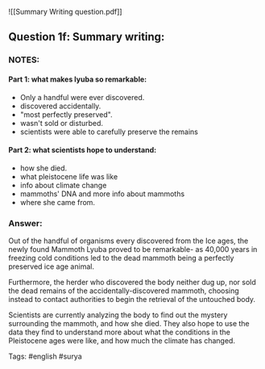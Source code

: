 ![[Summary Writing question.pdf]]

## Question 1f: Summary writing:

### NOTES: 

#### Part 1: what makes lyuba so remarkable:

- Only a handful were ever discovered.
- discovered accidentally.
- "most perfectly preserved".
- wasn't sold or disturbed.
- scientists were able to carefully preserve the remains

#### Part 2: what scientists hope to understand:

- how she died.
- what pleistocene life was like
- info about climate change
- mammoths' DNA and more info about mammoths
- where she came from.

### Answer:

Out of the handful of organisms every discovered from the Ice ages, the newly found Mammoth Lyuba proved to be remarkable- as 40,000 years in freezing cold conditions led to the dead mammoth being a perfectly preserved ice age animal.

Furthermore, the herder who discovered the body neither dug up, nor sold the dead remains of the accidentally-discovered mammoth, choosing instead to contact authorities to begin the retrieval of the untouched body.

Scientists are currently analyzing the body to find out the mystery surrounding the mammoth, and how she died. They also hope to use the data they find to understand more about what the conditions in the Pleistocene ages were like, and how much the climate has changed.

Tags: #english #surya